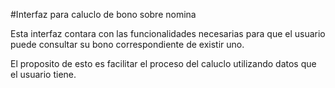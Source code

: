 #Interfaz para caluclo de bono sobre nomina

Esta interfaz contara con las funcionalidades necesarias para que el usuario puede consultar su bono correspondiente de existir uno. 

El proposito de esto es facilitar el proceso del caluclo utilizando datos que el usuario tiene.

